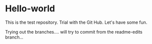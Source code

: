 # Hello-world
This is the test repository. Trial with the Git Hub.
Let's have some fun.


Trying out the branches....
will try to commit from the readme-edits branch...
